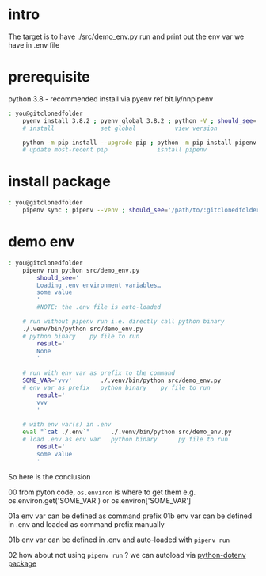 # intro
The target is to have ./src/demo_env.py run and print out the env var we have in .env file

# prerequisite
python 3.8 - recommended install via pyenv ref bit.ly/nnpipenv

```bash
: you@gitclonedfolder
    pyenv install 3.8.2 ; pyenv global 3.8.2 ; python -V ; should_see='Python 3.8.2'
    # install             set global           view version

    python -m pip install --upgrade pip ; python -m pip install pipenv ; pipenv --version  ; should_see='pipenv, version 2018.11.26'
    # update most-recent pip              isntall pipenv                 view version      
```

# install package
```bash
: you@gitclonedfolder
    pipenv sync ; pipenv --venv ; should_see='/path/to/:gitclonedfolder/.venv/'
```

# demo env
```bash
: you@gitclonedfolder
    pipenv run python src/demo_env.py
        should_see='
        Loading .env environment variables…
        some value
        '
        #NOTE: the .env file is auto-loaded 

    # run without pipenv run i.e. directly call python binary 
    ./.venv/bin/python src/demo_env.py
    # python binary    py file to run
        result='
        None
        '
    
    # run with env var as prefix to the command 
    SOME_VAR='vvv'        ./.venv/bin/python src/demo_env.py
    # env var as prefix   python binary    py file to run
        result='
        vvv
        '
    
    # with env var(s) in .env 
    eval "`cat ./.env`"      ./.venv/bin/python src/demo_env.py
    # load .env as env var   python binary      py file to run
        result='
        some value
        '
```

So here is the conclusion

00 from pyton code, `os.environ` is where to get them e.g. os.environ.get('SOME_VAR') or os.environ['SOME_VAR']

01a env var can be defined as command prefix
01b env var can be defined in .env and loaded as command prefix manually

01b env var can be defined in .env and auto-loaded with `pipenv run`

02 how about not using `pipenv run` ? we can autoload via [python-dotenv package](https://pypi.org/project/python-dotenv/)
